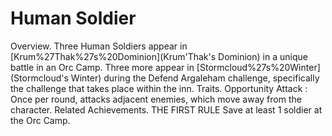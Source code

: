 # Human Soldier

Overview.
Three Human Soldiers appear in [Krum%27Thak%27s%20Dominion](Krum'Thak's Dominion) in a unique battle in an Orc Camp. Three more appear in [Stormcloud%27s%20Winter](Stormcloud's Winter) during the Defend Argaleham challenge, specifically the challenge that takes place within the inn.
Traits.
 Opportunity Attack : Once per round, attacks adjacent enemies, which move away from the character.
Related Achievements.
 THE FIRST RULE
Save at least 1 soldier at the Orc Camp.